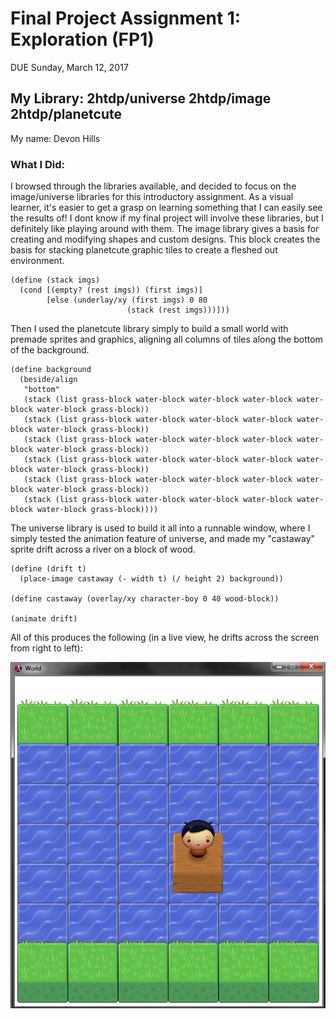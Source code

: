 # Final Project Assignment 1: Exploration (FP1)
DUE Sunday, March 12, 2017

## My Library: 2htdp/universe 2htdp/image 2htdp/planetcute

My name: Devon Hills

### What I Did:

I browsed through the libraries available, and decided to focus on the image/universe libraries for this introductory assignment. As a visual learner, it's easier to get a grasp on learning something that I can easily see the results of! I dont know if my final project will involve these libraries, but I definitely like playing around with them. The image library gives a basis for creating and modifying shapes and custom designs. This block creates the basis for stacking planetcute graphic tiles to create a fleshed out environment.
```
(define (stack imgs)
  (cond [(empty? (rest imgs)) (first imgs)]
        [else (underlay/xy (first imgs) 0 80
                          (stack (rest imgs)))]))
```

Then I used the planetcute library simply to build a small world with premade sprites and graphics, aligning all columns of tiles along the bottom of the background.
```
(define background
  (beside/align
   "bottom"
   (stack (list grass-block water-block water-block water-block water-block water-block grass-block))
   (stack (list grass-block water-block water-block water-block water-block water-block grass-block))
   (stack (list grass-block water-block water-block water-block water-block water-block grass-block))
   (stack (list grass-block water-block water-block water-block water-block water-block grass-block))
   (stack (list grass-block water-block water-block water-block water-block water-block grass-block))
   (stack (list grass-block water-block water-block water-block water-block water-block grass-block))))
```

The universe library is used to build it all into a runnable window, where I simply tested the animation feature of universe, and made my "castaway" sprite drift across a river on a block of wood.
```
(define (drift t)
  (place-image castaway (- width t) (/ height 2) background))

(define castaway (overlay/xy character-boy 0 40 wood-block))

(animate drift)
```

All of this produces the following (in a live view, he drifts across the screen from right to left):

![test image](/castaway.png?raw=true "my output")

